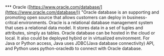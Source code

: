 *** Oracle ([https://www.oracle.com/database/](https://www.oracle.com/database/))
"Oracle database is an supporting and promoting open source that allows customers can deploy in
business-critcal environments. Oracle is a relational database management system that uses a relational data model. It stores data in a set of tuples and attributes, simply as tables. 
Oracle database can be hosted in the cloud or local. It also could be deployed hybird or in virtualized environment. For Java or Python access, Java uses JDBC(Java database connectivity) API, and Python uses python-oracledb to connect with Oracle database. 
